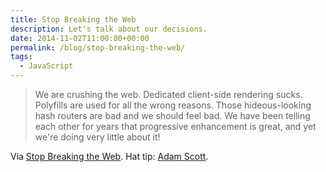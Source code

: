 ```yaml
---
title: Stop Breaking the Web
description: Let's talk about our decisions.
date: 2014-11-02T11:00:00+00:00
permalink: /blog/stop-breaking-the-web/
tags:
  - JavaScript
---
```


> We are crushing the web. Dedicated client-side rendering sucks. Polyfills are used for all the wrong reasons. Those hideous-looking hash routers are bad and we should feel bad. We have been telling each other for years that progressive enhancement is great, and yet we're doing very little about it!

Via [Stop Breaking the Web](http://ponyfoo.com/articles/stop-breaking-the-web). Hat tip: [Adam Scott](https://twitter.com/adamdscott/status/528503595386548224).
